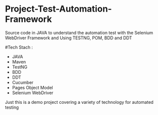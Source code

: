 # Project-Test-Automation-Framework
Source code in JAVA to understand the automation test with the Selenium WebDriver Framework and Using TESTNG, POM, BDD and DDT

#Tech Stach :

- JAVA
- Maven
- TestNG
- BDD
- DDT
- Cucumber
- Pages Object Model
- Selenium WebDriver

Just this is a demo project covering a variety of technology for automated testing
